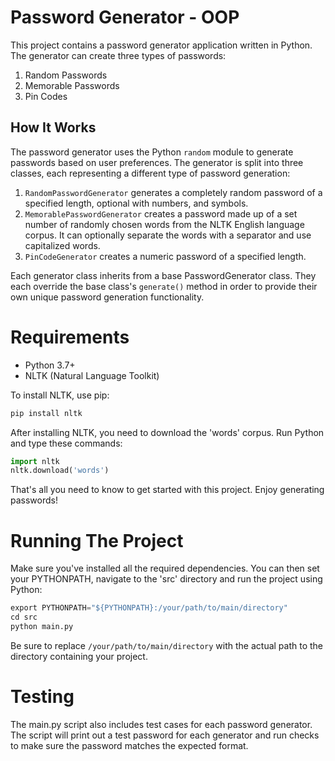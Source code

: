 # Password Generator - OOP 
This project contains a password generator application written in Python. The generator can create three types of passwords:

1. Random Passwords
2. Memorable Passwords
3. Pin Codes

## How It Works
The password generator uses the Python ```random``` module to generate passwords based on user preferences. The generator is split into three classes, each representing a different type of password generation:

1. ```RandomPasswordGenerator``` generates a completely random password of a specified length, optional with numbers, and symbols.
2. ```MemorablePasswordGenerator``` creates a password made up of a set number of randomly chosen words from the NLTK English language corpus. It can optionally separate the words with a separator and use capitalized words.
3. ```PinCodeGenerator``` creates a numeric password of a specified length.

Each generator class inherits from a base PasswordGenerator class. They each override the base class's ```generate()``` method in order to provide their own unique password generation functionality.

# Requirements
- Python 3.7+
- NLTK (Natural Language Toolkit)

To install NLTK, use pip:
```python
pip install nltk
```
After installing NLTK, you need to download the 'words' corpus. Run Python and type these commands:
```python
import nltk
nltk.download('words')
```
That's all you need to know to get started with this project. Enjoy generating passwords!

# Running The Project
Make sure you've installed all the required dependencies. You can then set your PYTHONPATH, navigate to the 'src' directory and run the project using Python: 
```python
export PYTHONPATH="${PYTHONPATH}:/your/path/to/main/directory"
cd src
python main.py
```
Be sure to replace ```/your/path/to/main/directory``` with the actual path to the directory containing your project.


# Testing
The main.py script also includes test cases for each password generator. The script will print out a test password for each generator and run checks to make sure the password matches the expected format.
